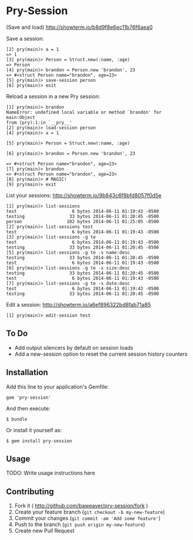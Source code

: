 # Pry-Session

(Save and load) http://showterm.io/b8d9f8e6ec11b76f6aea0

Save a session:
```
[2] pry(main)> a = 1
=> 1
[3] pry(main)> Person = Struct.new(:name, :age)
=> Person
[4] pry(main)> brandon = Person.new 'brandon', 23
=> #<struct Person name="brandon", age=23>
[5] pry(main)> save-session person
[6] pry(main)> exit
```

Reload a session in a new Pry session:
```
[1] pry(main)> brandon
NameError: undefined local variable or method `brandon' for main:Object
from (pry):1:in `__pry__'
[2] pry(main)> load-session person
[4] pry(main)> a = 1

[5] pry(main)> Person = Struct.new(:name, :age)

[6] pry(main)> brandon = Person.new 'brandon', 23

=> #<struct Person name="brandon", age=23>
[7] pry(main)> brandon
=> #<struct Person name="brandon", age=23>
[8] pry(main)> # MAGIC!
[9] pry(main)> exit

```

List your sessions: http://showterm.io/9b843c6f8bfd8057f0d5e
```
[1] pry(main)> list-sessions
test                     6 bytes 2014-06-11 01:19:43 -0500
testing                 33 bytes 2014-06-11 01:20:45 -0500
person                 102 bytes 2014-06-11 01:25:05 -0500
[2] pry(main)> list-sessions test
test                     6 bytes 2014-06-11 01:19:43 -0500
[3] pry(main)> list-sessions -g te
test                     6 bytes 2014-06-11 01:19:43 -0500
testing                 33 bytes 2014-06-11 01:20:45 -0500
[5] pry(main)> list-sessions -g te -s name:desc
testing                 33 bytes 2014-06-11 01:20:45 -0500
test                     6 bytes 2014-06-11 01:19:43 -0500
[6] pry(main)> list-sessions -g te -s size:desc
testing                 33 bytes 2014-06-11 01:20:45 -0500
test                     6 bytes 2014-06-11 01:19:43 -0500
[7] pry(main)> list-sessions -g te -s date:desc
test                     6 bytes 2014-06-11 01:19:43 -0500
testing                 33 bytes 2014-06-11 01:20:45 -0500
```

Edit a session: http://showterm.io/a6ef896322bd8fab71a85
```
[1] pry(main)> edit-session test  
```

## To Do

* Add output silencers by default on session loads
* Add a new-session option to reset the current session history counters

## Installation

Add this line to your application's Gemfile:

    gem 'pry-session'

And then execute:

    $ bundle

Or install it yourself as:

    $ gem install pry-session

## Usage

TODO: Write usage instructions here

## Contributing

1. Fork it ( http://github.com/baweaver/pry-session/fork )
2. Create your feature branch (`git checkout -b my-new-feature`)
3. Commit your changes (`git commit -am 'Add some feature'`)
4. Push to the branch (`git push origin my-new-feature`)
5. Create new Pull Request
